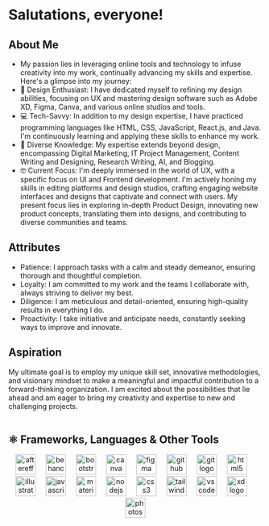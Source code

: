 # Salutations, everyone!

<!-------------------------------- Short Bio -------------------------------------->

## About Me
<ul align="left">
    <li>My passion lies in leveraging online tools and technology to infuse creativity into my work, continually advancing my skills and expertise. Here's a glimpse into my journey:</li>
    <li>🧡 Design Enthusiast: I have dedicated myself to refining my design abilities, focusing on UX and mastering design software such as Adobe XD, Figma, Canva, and various online studios and tools.</li>
    <li>💻 Tech-Savvy: In addition to my design expertise, I have practiced programming languages like HTML, CSS, JavaScript, React.js, and Java. I'm continuously learning and applying these skills to enhance my work.</li>
    <li>🍁 Diverse Knowledge: My expertise extends beyond design, encompassing Digital Marketing, IT Project Management, Content Writing and Designing, Research Writing, AI, and Blogging.</li>
    <li>🤓 Current Focus: I'm deeply immersed in the world of UX, with a specific focus on UI and Frontend development. I'm actively honing my skills in editing platforms and design studios, crafting engaging website interfaces and designs that captivate and connect with users. My present focus lies in exploring in-depth Product Design, innovating new product concepts, translating them into designs, and contributing to diverse communities and teams.</li>
</ul>

## Attributes
- Patience: I approach tasks with a calm and steady demeanor, ensuring thorough and thoughtful completion.
- Loyalty: I am committed to my work and the teams I collaborate with, always striving to deliver my best.
- Diligence: I am meticulous and detail-oriented, ensuring high-quality results in everything I do.
- Proactivity: I take initiative and anticipate needs, constantly seeking ways to improve and innovate.

## Aspiration
My ultimate goal is to employ my unique skill set, innovative methodologies, and visionary mindset to make a meaningful and impactful contribution to a forward-thinking organization. I am excited about the possibilities that lie ahead and am eager to bring my creativity and expertise to new and challenging projects.

<img src="https://www.animatedimages.org/data/media/562/animated-line-image-0111.gif" width="1000" height="2" />

<!---------------------------------Frameworks, Languages & Other Tools ------------------------------------->        
        
## ⚛️ Frameworks, Languages & Other Tools        
 
<div align="center">
  <img src="https://cdn.jsdelivr.net/gh/devicons/devicon/icons/aftereffects/aftereffects-original.svg" height="40" alt="aftereffects logo"  />
  <img width="12" />
  <img src="https://cdn.jsdelivr.net/gh/devicons/devicon/icons/behance/behance-original.svg" height="40" alt="behance logo"  />
  <img width="12" />
  <img src="https://cdn.jsdelivr.net/gh/devicons/devicon/icons/bootstrap/bootstrap-original.svg" height="40" alt="bootstrap logo"  />
  <img width="12" />
  <img src="https://cdn.jsdelivr.net/gh/devicons/devicon/icons/canva/canva-original.svg" height="40" alt="canva logo"  />
  <img width="12" />
  <img src="https://cdn.jsdelivr.net/gh/devicons/devicon/icons/figma/figma-original.svg" height="40" alt="figma logo"  />
  <img width="12" />
  <img src="https://cdn.jsdelivr.net/gh/devicons/devicon/icons/github/github-original.svg" height="40" alt="github logo"  />
  <img width="12" />
  <img src="https://cdn.jsdelivr.net/gh/devicons/devicon/icons/git/git-original.svg" height="40" alt="git logo"  />
  <img width="12" />
  <img src="https://cdn.jsdelivr.net/gh/devicons/devicon/icons/html5/html5-original.svg" height="40" alt="html5 logo"  />
  <img width="12" />
  <img src="https://cdn.jsdelivr.net/gh/devicons/devicon/icons/illustrator/illustrator-plain.svg" height="40" alt="illustrator logo"  />
  <img width="12" />
  <img src="https://cdn.jsdelivr.net/gh/devicons/devicon/icons/javascript/javascript-original.svg" height="40" alt="javascript logo"  />
  <img width="12" />
  <img src="https://cdn.jsdelivr.net/gh/devicons/devicon/icons/materialui/materialui-original.svg" height="40" alt="materialui logo"  />
  <img width="12" />
  <img src="https://cdn.jsdelivr.net/gh/devicons/devicon/icons/nodejs/nodejs-original.svg" height="40" alt="nodejs logo"  />
  <img width="12" />
  <img src="https://cdn.jsdelivr.net/gh/devicons/devicon/icons/css3/css3-original.svg" height="40" alt="css3 logo"  />
  <img width="12" />
  <img src="https://cdn.jsdelivr.net/gh/devicons/devicon/icons/tailwindcss/tailwindcss-original-wordmark.svg" height="40" alt="tailwindcss logo"  />
  <img width="12" />
  <img src="https://cdn.jsdelivr.net/gh/devicons/devicon/icons/vscode/vscode-original.svg" height="40" alt="vscode logo"  />
  <img width="12" />
  <img src="https://cdn.simpleicons.org/adobexd/FF61F6" height="40" alt="xd logo"  />
  <img width="12" />
  <img src="https://cdn.simpleicons.org/adobephotoshop/31A8FF" height="40" alt="photoshop logo"  />
</div>


<img src="https://www.animatedimages.org/data/media/562/animated-line-image-0111.gif" width="1000" height="2" />

<!------------------------------------------------ Github Stats ------------------------------------------------>
<!------------------------------------------------ contributions ----------------------------------------------->
